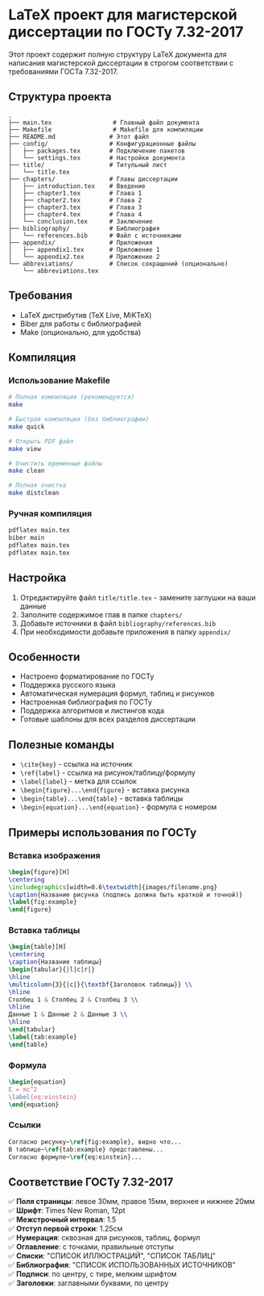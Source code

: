 # LaTeX проект для магистерской диссертации по ГОСТу 7.32-2017

Этот проект содержит полную структуру LaTeX документа для написания магистерской диссертации в строгом соответствии с требованиями ГОСТа 7.32-2017.

## Структура проекта

```
.
├── main.tex                 # Главный файл документа
├── Makefile                 # Makefile для компиляции
├── README.md               # Этот файл
├── config/                 # Конфигурационные файлы
│   ├── packages.tex        # Подключение пакетов
│   └── settings.tex        # Настройки документа
├── title/                  # Титульный лист
│   └── title.tex
├── chapters/               # Главы диссертации
│   ├── introduction.tex    # Введение
│   ├── chapter1.tex        # Глава 1
│   ├── chapter2.tex        # Глава 2
│   ├── chapter3.tex        # Глава 3
│   ├── chapter4.tex        # Глава 4
│   └── conclusion.tex      # Заключение
├── bibliography/           # Библиография
│   └── references.bib      # Файл с источниками
├── appendix/               # Приложения
│   ├── appendix1.tex       # Приложение 1
│   └── appendix2.tex       # Приложение 2
└── abbreviations/          # Список сокращений (опционально)
    └── abbreviations.tex
```

## Требования

- LaTeX дистрибутив (TeX Live, MiKTeX)
- Biber для работы с библиографией
- Make (опционально, для удобства)

## Компиляция

### Использование Makefile

```bash
# Полная компиляция (рекомендуется)
make

# Быстрая компиляция (без библиографии)
make quick

# Открыть PDF файл
make view

# Очистить временные файлы
make clean

# Полная очистка
make distclean
```

### Ручная компиляция

```bash
pdflatex main.tex
biber main
pdflatex main.tex
pdflatex main.tex
```

## Настройка

1. Отредактируйте файл `title/title.tex` - замените заглушки на ваши данные
2. Заполните содержимое глав в папке `chapters/`
3. Добавьте источники в файл `bibliography/references.bib`
4. При необходимости добавьте приложения в папку `appendix/`

## Особенности

- Настроено форматирование по ГОСТу
- Поддержка русского языка
- Автоматическая нумерация формул, таблиц и рисунков
- Настроенная библиография по ГОСТу
- Поддержка алгоритмов и листингов кода
- Готовые шаблоны для всех разделов диссертации

## Полезные команды

- `\cite{key}` - ссылка на источник
- `\ref{label}` - ссылка на рисунок/таблицу/формулу
- `\label{label}` - метка для ссылок
- `\begin{figure}...\end{figure}` - вставка рисунка
- `\begin{table}...\end{table}` - вставка таблицы
- `\begin{equation}...\end{equation}` - формула с номером

## Примеры использования по ГОСТу

### Вставка изображения
```latex
\begin{figure}[H]
\centering
\includegraphics[width=0.6\textwidth]{images/filename.png}
\caption{Название рисунка (подпись должна быть краткой и точной)}
\label{fig:example}
\end{figure}
```

### Вставка таблицы
```latex
\begin{table}[H]
\centering
\caption{Название таблицы}
\begin{tabular}{|l|c|r|}
\hline
\multicolumn{3}{|c|}{\textbf{Заголовок таблицы}} \\
\hline
Столбец 1 & Столбец 2 & Столбец 3 \\
\hline
Данные 1 & Данные 2 & Данные 3 \\
\hline
\end{tabular}
\label{tab:example}
\end{table}
```

### Формула
```latex
\begin{equation}
E = mc^2
\label{eq:einstein}
\end{equation}
```

### Ссылки
```latex
Согласно рисунку~\ref{fig:example}, видно что...
В таблице~\ref{tab:example} представлены...
Согласно формуле~\ref{eq:einstein}...
```

## Соответствие ГОСТу 7.32-2017

✅ **Поля страницы**: левое 30мм, правое 15мм, верхнее и нижнее 20мм  
✅ **Шрифт**: Times New Roman, 12pt  
✅ **Межстрочный интервал**: 1.5  
✅ **Отступ первой строки**: 1.25см  
✅ **Нумерация**: сквозная для рисунков, таблиц, формул  
✅ **Оглавление**: с точками, правильные отступы  
✅ **Списки**: "СПИСОК ИЛЛЮСТРАЦИЙ", "СПИСОК ТАБЛИЦ"  
✅ **Библиография**: "СПИСОК ИСПОЛЬЗОВАННЫХ ИСТОЧНИКОВ"  
✅ **Подписи**: по центру, с тире, мелким шрифтом  
✅ **Заголовки**: заглавными буквами, по центру  
